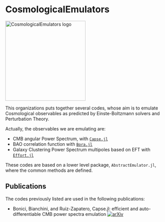 # CosmologicalEmulators

<img width="250" alt="CosmologicalEmulators logo" src="https://github.com/CosmologicalEmulators/Bora.jl/assets/58727599/aa69a7a0-52a0-498d-ad6f-aa15bfa39b82">

This organizations puts together several codes, whose aim is to emulate Cosmological observables as predicted by Einste-Boltzmann solvers and Perturbation Theory.

Actually, the observables we are emulating are:
- CMB angular Power Spectrum, with [`Capse.jl`](https://github.com/CosmologicalEmulators/Capse.jl)
- BAO correlation function with [`Bora.jl`](https://github.com/CosmologicalEmulators/Bora.jl)
- Galaxy Clustering Power Spectrum multipoles based on EFT with [`Effort.jl`](https://github.com/CosmologicalEmulators/Effort.jl)

These codes are based on a lower level package, `AbstractEmulator.jl`, where the common methods are defined.


## Publications
The codes previously listed are used in the following publications:
- Bonici, Bianchini, and Ruiz-Zapatero, Capse.jl: efficient and auto-differentiable CMB power spectra emulation [![arXiv](https://img.shields.io/badge/arXiv-1234.56789-b31b1b.svg)](https://arxiv.org/abs/2307.14339)
